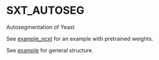 # SXT_AUTOSEG
 Autosegmentation of Yeast


See [example_ncxt](Example.ipynb) for an example with pretrained weights.

See [example](example_general.ipynb) for general structure.
